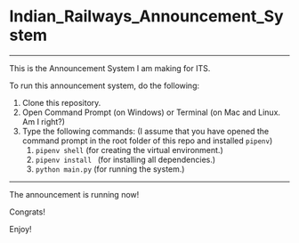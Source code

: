 # Indian_Railways_Announcement_System
_____________________________________

This is the Announcement System I am making for ITS. 

To run this announcement system, do the following:
1. Clone this repository.
2. Open Command Prompt (on Windows) or Terminal (on Mac and Linux. Am I right?)
3. Type the following commands: (I assume that you have opened the command prompt in the root folder of this repo and installed `pipenv`)
    1. `pipenv shell` (for creating the virtual environment.)
    2. `pipenv install ` (for installing all dependencies.)
    3. `python main.py` (for running the system.)
________________________________________________________
The announcement is running now!

Congrats!

Enjoy!